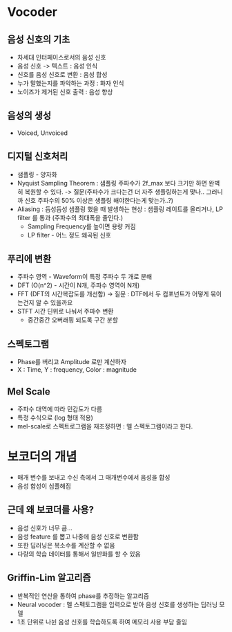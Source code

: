 # Vocoder
## 음성 신호의 기초
- 차세대 인터페이스로서의 음성 신호
- 음성 신호 -> 텍스트 : 음성 인식
- 신호를 음성 신호로 변환 : 음성 합성
- 누가 말했는지를 파악하는 과정 : 화자 인식
- 노이즈가 제거된 신호 출력 : 음성 향상


## 음성의 생성
- Voiced, Unvoiced
  

## 디지털 신호처리
- 샘플링 - 양자화
- Nyquist Sampling Theorem : 샘플링 주파수가 2f_max 보다 크기만 하면 완벽히 복원할 수 있다. -> 질문(주파수가 크다는건 더 자주 생플링하는게 맞나.. 그러니까 신호 주파수의 50% 이상은 생플링 해야한다는게 맞는가..?)
- Aliasing : 듬성듬성 샘플링 했을 때 발생하는 현상 : 샘플링 레이트를 올리거나, LP filter 를 통과 (주파수의 최대폭을 줄인다.)
    - Sampling Frequency를 높이면 용량 커짐
    - LP filter - 어느 정도 왜곡된 신호
  
## 푸리에 변환
- 주파수 영역 - Waveform이 특정 주파수 두 개로 분해
- DFT (O(n^2) - 시간이 N개, 주파수 영역이 N개)
- FFT (DFT의 시간복잡도를 개선함) -> 질문 : DTF에서 두 컴포넌트가 어떻게 묶이는건지 알 수 있을까요
- STFT 시간 딘위로 나눠서 주파수 변환
  - 중간중간 오버래핑 되도록 구간 분할

## 스펙토그램
- Phase를 버리고 Amplitude 로만 계산하자
- X : Time, Y : frequency, Color : magnitude

## Mel Scale
- 주파수 대역에 따라 민감도가 다름
- 특정 수식으로 (log 형태 적용)
- mel-scale로 스펙트로그램을 재조정하면 : 멜 스펙토그램이라고 한다.
  
# 보코더의 개념
- 매개 변수를 보내고 수신 측에서 그 매개변수에서 음성을 합성
- 음성 합성이 심플해짐

## 근데 왜 보코더를 사용?
- 음성 신호가 너무 큼...
- 음성 feature 를 뽑고 나중에 음성 신호로 변환함
- 또한 딥러닝은 복소수를 계산할 수 없음
- 다량의 학습 데이터를 통해서 일반화를 할 수 있음 

## Griffin-Lim 알고리즘
- 반복적인 연산을 통하여 phase를 추정하는 알고리즘
- Neural vocoder : 멜 스펙토그램을 입력으로 받아 음성 신호를 생성하는 딥러닝 모델
- 1초 단위로 나뉜 음성 신호를 학습하도록 하여 메모리 사용 부담 줄임